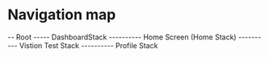 # Navigation map

-- Root
----- DashboardStack
---------- Home Screen (Home Stack)
---------- Vistion Test Stack
---------- Profile Stack